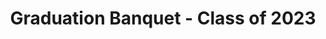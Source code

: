 ---
title: Graduation Banquet - Class of 2023
subTitle: Shanghai, China
image: 2023_graduation.jpeg
---